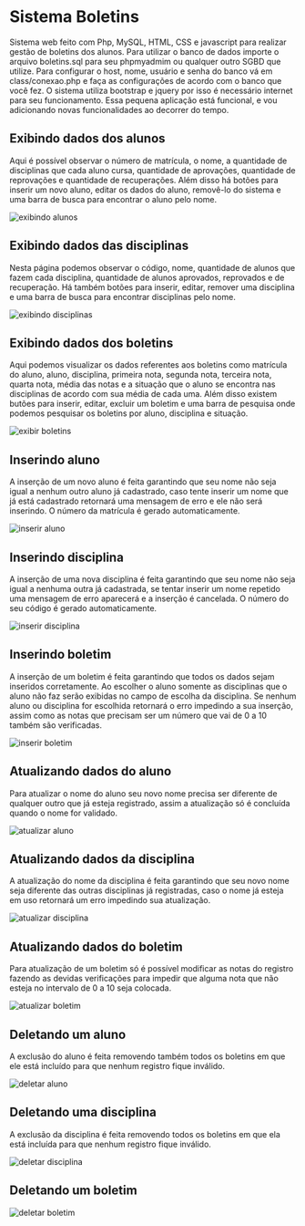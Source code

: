 # Sistema Boletins
Sistema web feito com Php, MySQL, HTML, CSS e javascript para realizar gestão de boletins dos alunos.
Para utilizar o banco de dados importe o arquivo boletins.sql para seu phpmyadmim ou qualquer outro SGBD que utilize.
Para configurar o host, nome, usuário e senha do banco vá em class/conexao.php e faça as configurações de acordo com o banco que você fez. O sistema utiliza bootstrap e jquery por isso é necessário internet para seu funcionamento. Essa pequena aplicação está funcional, e vou adicionando novas funcionalidades ao decorrer do tempo.

## Exibindo dados dos alunos
Aqui é possível observar o número de matrícula, o nome, a quantidade de disciplinas que cada aluno cursa, quantidade de aprovações, quantidade de reprovações e quantidade de recuperações. Além disso há botões para inserir um novo aluno, editar os dados do aluno, removê-lo do sistema e uma barra de busca para encontrar o aluno pelo nome.

![exibindo alunos](https://github.com/rodriguesrenato61/Sistema-Boletins/blob/master/img/alunos.png)

## Exibindo dados das disciplinas
Nesta página podemos observar o código, nome, quantidade de alunos que fazem cada disciplina, quantidade de alunos aprovados, reprovados e de recuperação. Há também botões para inserir, editar, remover uma disciplina e uma barra de busca para encontrar disciplinas pelo nome.

![exibindo disciplinas](https://github.com/rodriguesrenato61/Sistema-Boletins/blob/master/img/disciplinas.png)

## Exibindo dados dos boletins
Aqui podemos visualizar os dados referentes aos boletins como matrícula do aluno, aluno, disciplina, primeira nota, segunda nota, terceira nota, quarta nota, média das notas e a situação que o aluno se encontra nas disciplinas de acordo com sua média de cada uma. Além disso existem butões para inserir, editar, excluir um boletim e uma barra de pesquisa onde podemos pesquisar os boletins por aluno, disciplina e situação.

![exibir boletins](https://github.com/rodriguesrenato61/Sistema-Boletins/blob/master/img/boletins.png)

## Inserindo aluno
A inserção de um novo aluno é feita garantindo que seu nome não seja igual a nenhum outro aluno já cadastrado, caso tente inserir um nome que já está cadastrado retornará uma mensagem de erro e ele não será inserindo. O número da matrícula é gerado automaticamente.

![inserir aluno](https://github.com/rodriguesrenato61/Sistema-Boletins/blob/master/img/inserir_aluno.png)

## Inserindo disciplina
A inserção de uma nova disciplina é feita garantindo que seu nome não seja igual a nenhuma outra já cadastrada, se tentar inserir um nome repetido uma mensagem de erro aparecerá e a inserção é cancelada. O número do seu código é gerado automaticamente.

![inserir disciplina](https://github.com/rodriguesrenato61/Sistema-Boletins/blob/master/img/inserindo_disciplina.png)

## Inserindo boletim
A inserção de um boletim é feita garantindo que todos os dados sejam inseridos corretamente. Ao escolher o aluno somente as disciplinas que o aluno não faz serão exibidas no campo de escolha da disciplina. Se nenhum aluno ou disciplina for escolhida retornará o erro impedindo a sua inserção, assim como as notas que precisam ser um número que vai de 0 a 10 também são verificadas.

![inserir boletim](https://github.com/rodriguesrenato61/Sistema-Boletins/blob/master/img/inserindo_boletim.png) 

## Atualizando dados do aluno
Para atualizar o nome do aluno seu novo nome precisa ser diferente de qualquer outro que já esteja registrado, assim a atualização só é concluída quando o nome for validado.

![atualizar aluno](https://github.com/rodriguesrenato61/Sistema-Boletins/blob/master/img/editar_aluno.png)

## Atualizando dados da disciplina
A atualização do nome da disciplina é feita garantindo que seu novo nome seja diferente das outras disciplinas já registradas, caso o nome já esteja em uso retornará um erro impedindo sua atualização.

![atualizar disciplina](https://github.com/rodriguesrenato61/Sistema-Boletins/blob/master/img/editar_disciplina.png)

## Atualizando dados do boletim
Para atualização de um boletim só é possível modificar as notas do registro fazendo as devidas verificações para impedir que alguma nota que não esteja no intervalo de 0 a 10 seja colocada.

![atualizar boletim](https://github.com/rodriguesrenato61/Sistema-Boletins/blob/master/img/editar_boletim.png) 

## Deletando um aluno
A exclusão do aluno é feita removendo também todos os boletins em que ele está incluído para que nenhum registro fique inválido.

![deletar aluno](https://github.com/rodriguesrenato61/Sistema-Boletins/blob/master/img/excluir_aluno.png)

## Deletando uma disciplina
A exclusão da disciplina é feita removendo todos os boletins em que ela está incluída para que nenhum registro fique inválido.

![deletar disciplina](https://github.com/rodriguesrenato61/Sistema-Boletins/blob/master/img/excluir_disciplina.png)

## Deletando um boletim


![deletar boletim](https://github.com/rodriguesrenato61/Sistema-Boletins/blob/master/img/excluir_boletim.png)
